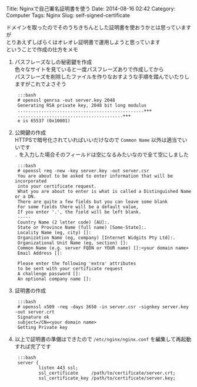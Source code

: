 Title: Nginxで自己署名証明書を使う
Date: 2014-08-16 02:42
Category: Computer
Tags: Nginx
Slug: self-signed-certificate

ドメインを取ったのでそのうちきちんとした証明書を使おうかとは思っていますが  
とりあえずしばらくはオレオレ証明書で運用しようと思っています  
ということで作成の仕方をメモ

1. パスフレーズなしの秘密鍵を作成  
色々なサイトを見ていると一度パスフレーズありで作成してから  
パスフレーズを削除したファイルを作りなおすような手順を踏んでいたりしますがこれでよさそう

        :::bash
        # openssl genrsa -out server.key 2048
        Generating RSA private key, 2048 bit long modulus
        ................................................+++
        ........................................+++
        e is 65537 (0x10001)

1. 公開鍵の作成  
HTTPSで暗号化されていればいいだけなので `Common Name` 以外は適当でいいです  
`.` を入力した場合そのフィールドは空になるみたいなので全て空にしました

        :::bash
        # openssl req -new -key server.key -out server.csr
        You are about to be asked to enter information that will be incorporated
        into your certificate request.
        What you are about to enter is what is called a Distinguished Name or a DN.
        There are quite a few fields but you can leave some blank
        For some fields there will be a default value,
        If you enter '.', the field will be left blank.
        -----
        Country Name (2 letter code) [AU]:.
        State or Province Name (full name) [Some-State]:.
        Locality Name (eg, city) []:
        Organization Name (eg, company) [Internet Widgits Pty Ltd]:.
        Organizational Unit Name (eg, section) []:
        Common Name (e.g. server FQDN or YOUR name) []:<your domain name>
        Email Address []:
        
        Please enter the following 'extra' attributes
        to be sent with your certificate request
        A challenge password []:
        An optional company name []:

1. 証明書の作成

        :::bash
        # openssl x509 -req -days 3650 -in server.csr -signkey server.key -out server.crt
        Signature ok
        subject=/CN=<your domain name>
        Getting Private key

1. 以上で証明書の準備はできたので `/etc/nginx/nginx.conf` を編集して再起動すれば完了です

        :::bash
        server {
                listen 443 ssl;
                ssl_certificate     /path/to/certificate/server.crt;
                ssl_certificate_key /path/to/certificate/server.key;
